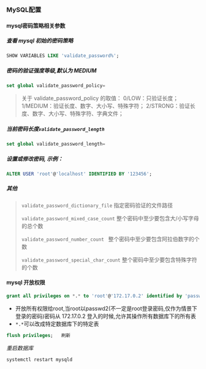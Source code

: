 ### MySQL配置



#### mysql密码策略相关参数

##### 查看 mysql 初始的密码策略

```sql
SHOW VARIABLES LIKE 'validate_password%';
```

##### 密码的验证强度等级,默认为 MEDIUM

```sql
set global validate_password_policy=
```

> 关于 validate_password_policy 的取值：
> 0/LOW：只验证长度；
> 1/MEDIUM：验证长度、数字、大小写、特殊字符；
> 2/STRONG：验证长度、数字、大小写、特殊字符、字典文件；

##### 当前密码长度`validate_password_length`

```sql
set global validate_password_length=
```



##### 设置或修改密码, 示例：

```sql
ALTER USER 'root'@'localhost' IDENTIFIED BY '123456';
```



##### 其他

>`validate_password_dictionary_file` 指定密码验证的文件路径
>
>`validate_password_mixed_case_count`  整个密码中至少要包含大/小写字母的总个数
>
>`validate_password_number_count ` 整个密码中至少要包含阿拉伯数字的个数
>
>`validate_password_special_char_count` 整个密码中至少要包含特殊字符的个数





#### mysql 开放权限

```sql
grant all privileges on *.* to 'root'@'172.17.0.2' identified by 'passwd2' with grant option;
```

- 开放所有权限给root,当root以passwd2(不一定是root登录密码,仅作为情景下登录的密码)密码从 172.17.0.2 登入的时候,允许其操作所有数据库下的所有表
- `*.*`可以改成特定数据库下的特定表

```sql
flush privileges;   刷新
```

*重启数据库*

```
systemctl restart mysqld
```

